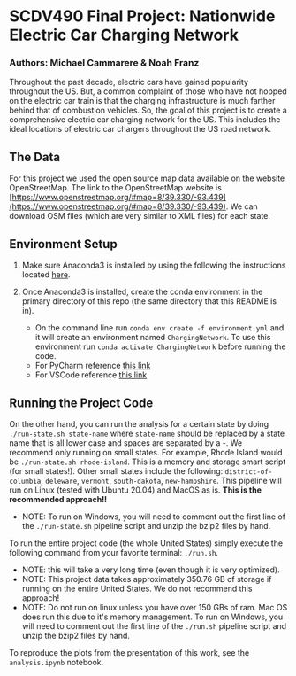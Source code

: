# SCDV490 Final Project: Nationwide Electric Car Charging Network
### Authors: Michael Cammarere \& Noah Franz

Throughout the past decade, electric cars have gained popularity throughout
the US. But, a common complaint of those who have not hopped on the electric
car train is that the charging infrastructure is much farther behind that of
combustion vehicles. So, the goal of this project is to create a comprehensive
electric car charging network for the US. This includes the ideal locations
of electric car chargers throughout the US road network.

## The Data
For this project we used the open source map data available on the website
OpenStreetMap. The link to the OpenStreetMap website is
[https://www.openstreetmap.org/#map=8/39.330/-93.439](https://www.openstreetmap.org/#map=8/39.330/-93.439).
We can download OSM files (which are very similar to XML files) for each state.

## Environment Setup
1. Make sure Anaconda3 is installed by using the following the
instructions located [here](https://docs.anaconda.com/anaconda/install/index.html).

2. Once Anaconda3 is installed, create the conda environment in the primary directory
of this repo (the same directory that this README is in).
    * On the command line run `conda env create -f environment.yml` and it will
    create an environment named `ChargingNetwork`. To use this environment
    run `conda activate ChargingNetwork` before running the code.
    * For PyCharm reference [this link](https://www.jetbrains.com/help/pycharm/conda-support-creating-conda-virtual-environment.html)
    * For VSCode reference [this link](https://code.visualstudio.com/docs/python/environments)

## Running the Project Code
On the other hand, you can run the analysis for a certain state by doing
`./run-state.sh state-name` where `state-name` should be replaced by a state name
that is all lower case and spaces are separated by a -. We recommend only running on small states.
For example, Rhode Island would be `./run-state.sh rhode-island`. This is a memory and storage smart script (for small states!).
Other small states include the following: `district-of-columbia`, `deleware`, `vermont`, `south-dakota`, `new-hampshire`. This
pipeline will run on Linux (tested with Ubuntu 20.04) and MacOS as is. **This is the recommended approach!!**
* NOTE: To run on Windows, you will need to comment out the first line of the `./run-state.sh` pipeline script
and unzip the bzip2 files by hand.

To run the entire project code (the whole United States) simply execute the following command from your
favorite terminal: `./run.sh`.
* NOTE: this will take a very long time (even though it
is very optimized).
* NOTE: This project data takes approximately 350.76 GB of storage if
running on the entire United States. We do not recommend this approach!
* NOTE: Do not run on linux unless you have over 150 GBs of ram. Mac OS does run this due
to it's memory management. To run on Windows, you will need to comment out the
first line of the `./run.sh` pipeline script and unzip the bzip2 files by hand. 

To reproduce the plots from the presentation of this work, see the `analysis.ipynb` notebook.